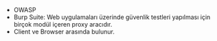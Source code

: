 - OWASP
- Burp Suite: Web uygulamaları üzerinde güvenlik testleri yapılması için birçok modül içeren proxy aracıdır.
- Client ve Browser arasında bulunur.